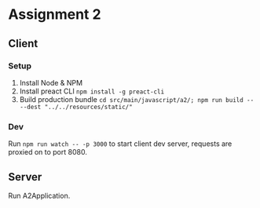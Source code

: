 

# Assignment 2

## Client

### Setup

1. Install Node & NPM
2. Install preact CLI `npm install -g preact-cli`
3. Build production bundle `cd src/main/javascript/a2/; npm run build -- --dest "../../resources/static/"`

### Dev

Run `npm run watch -- -p 3000` to start client dev server, requests are proxied on to port 8080.

## Server

Run A2Application.